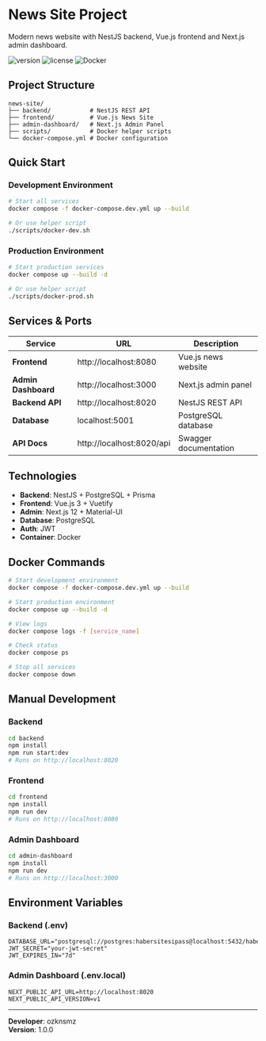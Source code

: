 # News Site Project

Modern news website with NestJS backend, Vue.js frontend and Next.js admin dashboard.

![version](https://img.shields.io/badge/version-1.0.0-blue.svg)
![license](https://img.shields.io/badge/license-MIT-blue.svg)
![Docker](https://img.shields.io/badge/Docker-Ready-blue.svg)

## Project Structure

```
news-site/
├── backend/           # NestJS REST API
├── frontend/          # Vue.js News Site  
├── admin-dashboard/   # Next.js Admin Panel
├── scripts/           # Docker helper scripts
└── docker-compose.yml # Docker configuration
```

## Quick Start

### Development Environment

```bash
# Start all services
docker compose -f docker-compose.dev.yml up --build

# Or use helper script
./scripts/docker-dev.sh
```

### Production Environment

```bash
# Start production services
docker compose up --build -d

# Or use helper script
./scripts/docker-prod.sh
```

## Services & Ports

| Service | URL | Description |
|---------|-----|-------------|
| **Frontend** | http://localhost:8080 | Vue.js news website |
| **Admin Dashboard** | http://localhost:3000 | Next.js admin panel |
| **Backend API** | http://localhost:8020 | NestJS REST API |
| **Database** | localhost:5001 | PostgreSQL database |
| **API Docs** | http://localhost:8020/api | Swagger documentation |

## Technologies

- **Backend**: NestJS + PostgreSQL + Prisma
- **Frontend**: Vue.js 3 + Vuetify
- **Admin**: Next.js 12 + Material-UI
- **Database**: PostgreSQL
- **Auth**: JWT
- **Container**: Docker

## Docker Commands

```bash
# Start development environment
docker compose -f docker-compose.dev.yml up --build

# Start production environment  
docker compose up --build -d

# View logs
docker compose logs -f [service_name]

# Check status
docker compose ps

# Stop all services
docker compose down
```

## Manual Development

### Backend
```bash
cd backend
npm install
npm run start:dev
# Runs on http://localhost:8020
```

### Frontend
```bash
cd frontend  
npm install
npm run dev
# Runs on http://localhost:8080
```

### Admin Dashboard
```bash
cd admin-dashboard
npm install
npm run dev  
# Runs on http://localhost:3000
```

## Environment Variables

### Backend (.env)
```env
DATABASE_URL="postgresql://postgres:habersitesipass@localhost:5432/habersitesidb"
JWT_SECRET="your-jwt-secret"
JWT_EXPIRES_IN="7d"
```

### Admin Dashboard (.env.local)
```env
NEXT_PUBLIC_API_URL=http://localhost:8020
NEXT_PUBLIC_API_VERSION=v1
```

---

**Developer**: ozknsmz  
**Version**: 1.0.0